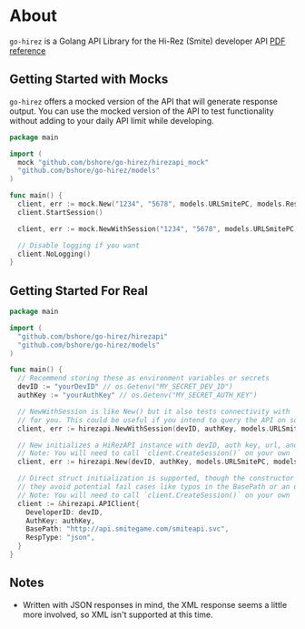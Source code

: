 # About

`go-hirez` is a Golang API Library for the Hi-Rez (Smite) developer API [PDF reference](https://docs.google.com/document/d/1OFS-3ocSx-1Rvg4afAnEHlT3917MAK_6eJTR6rzr-BM/edit)

## Getting Started with Mocks

`go-hirez` offers a mocked version of the API that will generate response output.
You can use the mocked version of the API to test functionality without adding to your daily API limit while developing.

```go
package main

import (
  mock "github.com/bshore/go-hirez/hirezapi_mock"
  "github.com/bshore/go-hirez/models"
)

func main() {
  client, err := mock.New("1234", "5678", models.URLSmitePC, models.ResponseTypeJSON)
  client.StartSession()

  client, err := mock.NewWithSession("1234", "5678", models.URLSmitePC, models.ResponseTypeJSON)

  // Disable logging if you want
  client.NoLogging()
}
```

## Getting Started For Real

```go
package main

import (
  "github.com/bshore/go-hirez/hirezapi"
  "github.com/bshore/go-hirez/models"
)

func main() {
  // Recommend storing these as environment variables or secrets
  devID := "yourDevID" // os.Getenv("MY_SECRET_DEV_ID")
  authKey := "yourAuthKey" // os.Getenv("MY_SECRET_AUTH_KEY")

  // NewWithSession is like New() but it also tests connectivity with `Ping()` and calls `CreateSession()`
  // for you. This could be useful if you intend to query the API on some sort of schedule.
  client, err := hirezapi.NewWithSession(devID, authKey, models.URLSmitePC, models.ResponseTypeJSON)

  // New initializes a HiRezAPI instance with devID, auth key, url, and response type.
  // Note: You will need to call `client.CreateSession()` on your own
  client, err := hirezapi.New(devID, authKey, models.URLSmitePC, models.ResponseTypeJSON)

  // Direct struct initialization is supported, though the constructor methods are recommended since
  // they avoid potential fail cases like typos in the BasePath or an unsuppored RespType
  // Note: You will need to call `client.CreateSession()` on your own
  client := &hirezapi.APIClient{
    DeveloperID: devID,
    AuthKey: authKey,
    BasePath: "http://api.smitegame.com/smiteapi.svc",
    RespType: "json",
  }
}
```

## Notes

- Written with JSON responses in mind, the XML response seems a little more involved, so XML isn't supported at this time.
